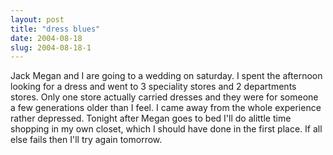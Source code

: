 ```yaml
---
layout: post
title: "dress blues"
date: 2004-08-18
slug: 2004-08-18-1
---
```


Jack Megan and I are going to a wedding on saturday. I spent the afternoon looking  for a dress and went to 3 speciality stores and 2 departments stores.  Only one store actually carried dresses and they were for someone a few generations older than I feel.  I came away from the whole experience rather depressed.  Tonight after Megan goes to bed I&apos;ll do alittle time shopping in my own closet, which I should have done in the first place.  If all else fails then I&apos;ll try again tomorrow.


